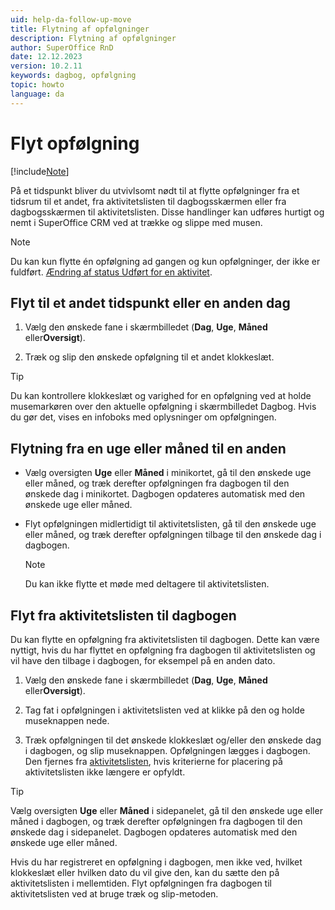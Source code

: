 ```yaml
---
uid: help-da-follow-up-move
title: Flytning af opfølgninger
description: Flytning af opfølgninger
author: SuperOffice RnD
date: 12.12.2023
version: 10.2.11
keywords: dagbog, opfølgning
topic: howto
language: da
---
```


# Flyt opfølgning

[!include[Note](includes/note-edit-followup.md)]

På et tidspunkt bliver du utvivlsomt nødt til at flytte opfølgninger fra et tidsrum til et andet, fra aktivitetslisten til dagbogsskærmen eller fra dagbogsskærmen til aktivitetslisten. Disse handlinger kan udføres hurtigt og nemt i SuperOffice CRM ved at trække og slippe med musen.

> [!NOTE]
> Du kan kun flytte én opfølgning ad gangen og kun opfølgninger, der ikke er fuldført. [Ændring af status Udført for en aktivitet][1].

## Flyt til et andet tidspunkt eller en anden dag

1. Vælg den ønskede fane i skærmbilledet (**Dag**, **Uge**, **Måned** eller**Oversigt**).

2. Træk og slip den ønskede opfølgning til et andet klokkeslæt.

> [!TIP]
> Du kan kontrollere klokkeslæt og varighed for en opfølgning ved at holde musemarkøren over den aktuelle opfølgning i skærmbilledet Dagbog. Hvis du gør det, vises en infoboks med oplysninger om opfølgningen.

## Flytning fra en uge eller måned til en anden

* Vælg oversigten **Uge** eller **Måned** i minikortet, gå til den ønskede uge eller måned, og træk derefter opfølgningen fra dagbogen til den ønskede dag i minikortet. Dagbogen opdateres automatisk med den ønskede uge eller måned.

* Flyt opfølgningen midlertidigt til aktivitetslisten, gå til den ønskede uge eller måned, og træk derefter opfølgningen tilbage til den ønskede dag i dagbogen.

    > [!NOTE]
    > Du kan ikke flytte et møde med deltagere til aktivitetslisten.

## Flyt fra aktivitetslisten til dagbogen

Du kan flytte en opfølgning fra aktivitetslisten til dagbogen. Dette kan være nyttigt, hvis du har flyttet en opfølgning fra dagbogen til aktivitetslisten og vil have den tilbage i dagbogen, for eksempel på en anden dato.

1. Vælg den ønskede fane i skærmbilledet (**Dag**, **Uge**, **Måned** eller**Oversigt**).

2. Tag fat i opfølgningen i aktivitetslisten ved at klikke på den og holde museknappen nede.

3. Træk opfølgningen til det ønskede klokkeslæt og/eller den ønskede dag i dagbogen, og slip museknappen. Opfølgningen lægges i dagbogen. Den fjernes fra [aktivitetslisten][2], hvis kriterierne for placering på aktivitetslisten ikke længere er opfyldt.

> [!TIP]
> Vælg oversigten **Uge** eller **Måned** i sidepanelet, gå til den ønskede uge eller måned i dagbogen, og træk derefter opfølgningen fra dagbogen til den ønskede dag i sidepanelet. Dagbogen opdateres automatisk med den ønskede uge eller måned.

Hvis du har registreret en opfølgning i dagbogen, men ikke ved, hvilket klokkeslæt eller hvilken dato du vil give den, kan du sætte den på aktivitetslisten i mellemtiden. Flyt opfølgningen fra dagbogen til aktivitetslisten ved at bruge træk og slip-metoden.

<!-- Referenced links -->
[1]: change-completed-status.md
[2]: screen/activities-tab.md

<!-- Referenced images -->
